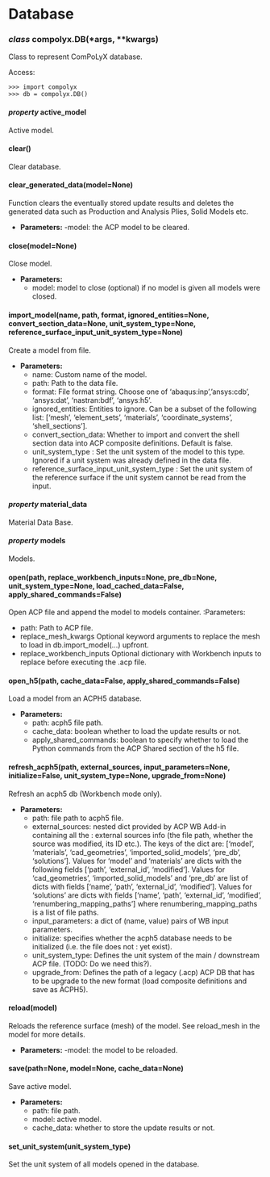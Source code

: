# Database

### *class* compolyx.DB(\*args, \*\*kwargs)

Class to represent ComPoLyX database.

Access:

```pycon
>>> import compolyx
>>> db = compolyx.DB()
```

#### *property* active_model

Active model.

#### clear()

Clear database.

#### clear_generated_data(model=None)

Function clears the eventually stored update results and deletes the generated data such as
Production and Analysis Plies, Solid Models etc.

* **Parameters:**
  -model: the ACP model to be cleared.

#### close(model=None)

Close model.

* **Parameters:**
  - model: model to close (optional) if no model is given all models were closed.

#### import_model(name, path, format, ignored_entities=None, convert_section_data=None, unit_system_type=None, reference_surface_input_unit_system_type=None)

Create a model from file.

* **Parameters:**
  - name: Custom name of the model.
  - path: Path to the data file.
  - format: File format string. Choose one of ‘abaqus:inp’,’ansys:cdb’, ‘ansys:dat’, ‘nastran:bdf’, ‘ansys:h5’.
  - ignored_entities: Entities to ignore. Can be a subset of the following list: [‘mesh’, ‘element_sets’, ‘materials’, ‘coordinate_systems’, ‘shell_sections’].
  - convert_section_data: Whether to import and convert the shell section data into ACP composite definitions. Default is false.
  - unit_system_type : Set the unit system of the model to this type. Ignored if a unit system was already defined in the data file.
  - reference_surface_input_unit_system_type : Set the unit system of the reference surface if the unit system cannot be read from the input.

#### *property* material_data

Material Data Base.

#### *property* models

Models.

#### open(path, replace_workbench_inputs=None, pre_db=None, unit_system_type=None, load_cached_data=False, apply_shared_commands=False)

Open ACP file and append the model to models container.
:Parameters:
- path: Path to ACP file.
- replace_mesh_kwargs Optional keyword arguments to replace the mesh to load in db.import_model(…) upfront.
- replace_workbench_inputs Optional dictionary with Workbench inputs to replace before executing the .acp file.

#### open_h5(path, cache_data=False, apply_shared_commands=False)

Load a model from an ACPH5 database.

* **Parameters:**
  - path: acph5 file path.
  - cache_data: boolean whether to load the update results or not.
  - apply_shared_commands: boolean to specify whether to load the Python commands from the ACP Shared section of the h5 file.

#### refresh_acph5(path, external_sources, input_parameters=None, initialize=False, unit_system_type=None, upgrade_from=None)

Refresh an acph5 db (Workbench mode only).

* **Parameters:**
  - path: file path to acph5 file.
  - external_sources: nested dict provided by ACP WB Add-in containing all the
    : external sources info (the file path, whether the source was modified, its ID etc.).
      The keys of the dict are: [‘model’, ‘materials’, ‘cad_geometries’, ‘imported_solid_models’, ‘pre_db’, ‘solutions’].
      Values for ‘model’ and ‘materials’ are dicts with the following fields [‘path’, ‘external_id’, ‘modified’].
      Values for ‘cad_geometries’, ‘imported_solid_models’ and ‘pre_db’ are list
      of dicts with fields [‘name’, ‘path’, ‘external_id’, ‘modified’].
      Values for ‘solutions’ are dicts with fields  [‘name’, ‘path’, ‘external_id’, ‘modified’, ‘renumbering_mapping_paths’] where
      renumbering_mapping_paths is a list of file paths.
  - input_parameters: a dict of (name, value) pairs of WB input parameters.
  - initialize: specifies whether the acph5 database needs to be initialized (i.e. the file does not
    : yet exist).
  - unit_system_type: Defines the unit system of the main / downstream ACP file. (TODO: Do we need this?).
  - upgrade_from: Defines the path of a legacy (.acp) ACP DB that has to be upgrade to the new format (load composite definitions and save as ACPH5).

#### reload(model)

Reloads the reference surface (mesh) of the model. See reload_mesh in the model for more details.

* **Parameters:**
  -model: the model to be reloaded.

#### save(path=None, model=None, cache_data=None)

Save active model.

* **Parameters:**
  - path: file path.
  - model: active model.
  - cache_data: whether to store the update results or not.

#### set_unit_system(unit_system_type)

Set the unit system of all models opened in the database.
